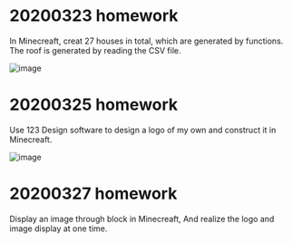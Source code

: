 # 20200323 homework
  In Minecreaft, creat 27 houses in total, which are generated by functions. The roof is generated by reading the CSV file.
  
  ![image](https://github.com/shiep18/EIS2020/blob/master/students/Siyang%20Liu/myhouse/2020-03-27_00.38.01.png)
 
# 20200325 homework
  Use 123 Design software to design a logo of my own and construct it in Minecreaft.
  
  ![image](https://github.com/shiep18/EIS2020/blob/master/students/Siyang%20Liu/mylogo/2020-03-27_13.19.24.png)
  
# 20200327 homework
  Display an image through block in Minecreaft, And realize the logo and image display at one time.
  
